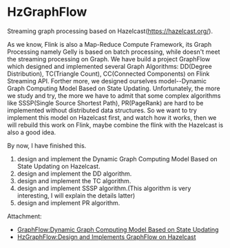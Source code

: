 # HzGraphFlow
Streaming graph processing based on Hazelcast(https://hazelcast.org/).

As we know, Flink is also a Map-Reduce Compute Framework, its Graph Processing namely Gelly is based on batch processing, while doesn't meet the streaming processing on Graph. We have build a project GraphFlow which designed and implemented several Graph Algorithms: DD(Degree Distribution), TC(Triangle Count), CC(Connected Components) on Flink Streaming API. Forther more, we designed ourselves model--Dynamic Graph Computing Model Based on State Updating. Unfortunately, the more we study and try, the more we have to admit that some complex algorithms like SSSP(Single Source Shortest Path), PR(PageRank) are hard to be implemented without distributed data structures. So we want to try implement this model on Hazelcast first, and watch how it works, then we will rebuild this work on Flink, maybe combine the flink with the Hazelcast is also a good idea.

By now, I have finished this.

1. design and implement the Dynamic Graph Computing Model Based on State Updating on Hazelcast.
2. design and implement the DD algorithm.
3. design and implement the TC algorithm.
4. design and implement SSSP algorithm.(This algorithm is very interesting, I will explain the details latter)
5. design and implement PR algorithm.

Attachment:
* [GraphFlow:Dynamic Graph Computing Model Based on State Updating](/doc/GraphFlow-v1.0.pdf)
* [HzGraphFlow:Design and Implements GraphFlow on Hazelcast](/doc/HzGraphFlow系统的设计与实现.pdf)
